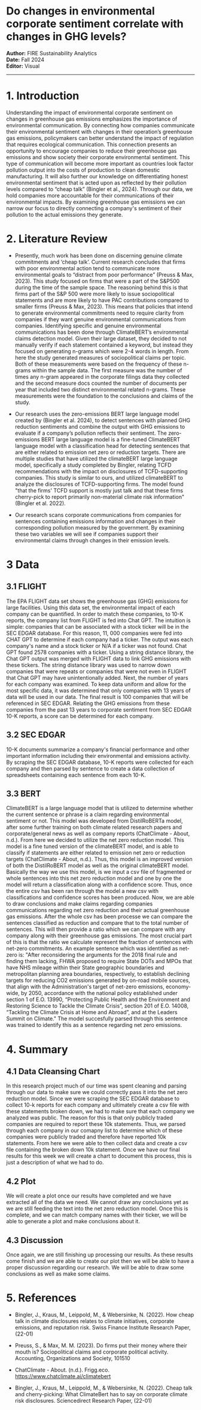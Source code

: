 # Do changes in environmental corporate sentiment correlate with changes in GHG levels?

**Author:** FIRE Sustainability Analytics  
**Date:** Fall 2024  
**Editor:** Visual

---

# 1. Introduction

Understanding the impact of environmental corporate sentiment on changes in greenhouse gas emissions emphasizes the importance of environmental communication. By connecting how companies communicate their environmental sentiment with changes in their operation’s greenhouse gas emissions, policymakers can better understand the impact of regulation that requires ecological communication. This connection presents an opportunity to encourage companies to reduce their greenhouse gas emissions and show society their corporate environmental sentiment. This type of communication will become more important as countries look factor pollution output into the costs of production to clean domestic manufacturing. It will also further our knowledge on differentiating honest environmental sentiment that is acted upon as reflected by their pollution levels compared to “cheap talk” (Bingler et al., 2024). Through our data, we hold companies more accountable for their communications of their environmental impacts. By examining greenhouse gas emissions we can narrow our focus to directly connecting a company's sentiment of their pollution to the actual emissions they generate.

# 2. Literature Review

-   Presently, much work has been done on discerning genuine climate commitments and ‘cheap talk’. Current research concludes that firms with poor environmental action tend to communicate more environmental goals to “distract from poor performance” (Preuss & Max, 2023). This study focused on firms that were a part of the S&P500 during the time of the sample space. The reasoning behind this is that firms part of the S&P 500 were more likely to issue sociopolitical statements and are more likely to have PAC contributions compared to smaller firms (Preuss & Max, 2023). This means that policies that intend to generate environmental commitments need to require clarity from companies if they want genuine environmental communications from companies. Identifying specific and genuine environmental communications has been done through ClimateBERT’s environmental claims detection model. Given their large dataset, they decided to not manually verify if each statement contained a keyword, but instead they focused on generating n-grams which were 2-4 words in length. From here the study generated measures of sociopolitical claims per topic. Both of these measurements were based on the frequency of these n-grams within the sample data. The first measure was the number of times any n-gram appeared in the corporate filings data they collected and the second measure docs counted the number of documents per year that included two distinct environmental related n-grams. These measurements were the foundation to the conclusions and claims of the study. 

-   Our research uses the zero-emissions BERT large language model created by (Bingler et al. 2024), to detect sentences with planned GHG reduction sentiments and combine the output with GHG emissions to evaluate if a company’s pollution reflects their sentiment. The zero-emissions BERT large language model is a fine-tuned ClimateBERT language model with a classification head for detecting sentences that are either related to emission net zero or reduction targets. There are multiple studies that have utilized the climateBERT large language model, specifically a study completed by Bingler, relating TCFD recommendations with the impact on disclosures of TCFD-supporting companies. This study is similar to ours, and utilized climateBERT to analyze the disclosures of TCFD-supporting firms. The model found "that the firms' TCFD support is mostly just talk and that these firms cherry-pick to report primarily non-material climate risk information" (Bingler et al. 2022).

-   Our research scans corporate communications from companies for sentences containing emissions information and changes in their corresponding pollution measured by the government. By examining these two variables we will see if companies support their environmental claims through changes in their emission levels.

# 3 Data

## 3.1 FLIGHT

The EPA FLIGHT data set shows the greenhouse gas (GHG) emissions for large facilities. Using this data set, the environmental impact of each company can be quantified. In order to match these companies, to 10-K reports, the company list from FLIGHT is fed into Chat GPT. The intuition is simple: companies that can be associated with a stock ticker will be in the SEC EDGAR database. For this reason, 11, 000 companies were fed into CHAT GPT to determine if each company had a ticker. The output was each company's name and a stock ticker or N/A if a ticker was not found. Chat GPT found 2578 companies with a ticker. Using a string distance library, the Chat GPT output was merged with FLIGHT data to link GHG emissions with these tickers. The string distance library was used to narrow down companies that were repeats or companies that were not even in FLIGHT that Chat GPT may have unintentionally added. Next, the number of years for each company was examined. To keep data uniform and allow for the most specific data, it was determined that only companies with 13 years of data will be used in our data. The final result is 100 companies that will be referenced in SEC EDGAR. Relating the GHG emissions from these companies from the past 13 years to corporate sentiment from SEC EDGAR 10-K reports, a score can be determined for each company. 

## 3.2 SEC EDGAR

10-K documents summarize a company's financial performance and other important information including their environmental and emissions activity. By scraping the SEC EDGAR database, 10-K reports were collected for each company and then parsed by sentence to create a data collection of spreadsheets containing each sentence from each 10-K.

## 3.3 BERT

ClimateBERT is a large language model that is utilized to determine whether the current sentence or phrase is a claim regarding environmental sentiment or not. This model was developed from DistilRoBERTa model, after some further training on both climate related research papers and corporate/general news as well as company reports (ChatClimate - About, n.d.). From here we decided to utilize the net zero reduction model. This model is a fine tuned version of the climateBERT model, and is able to classify if statements are either related to emission net zero or reduction targets (ChatClimate - About, n.d.). Thus, this model is an improved version of both the DistilRoBERT model as well as the original climateBERT model. Basically the way we use this model, is we input a csv file of fragmented or whole sentences into this net zero reduction model and one by one the model will return a classification along with a confidence score. Thus, once the entire csv has been ran through the model a new csv with classifications and confidence scores has been produced. Now, we are able to draw conclusions and make claims regarding companies communications regarding net zero reduction and their actual greenhouse gas emissions. After the whole csv has been processe we can compare the sentences classified as reduction and compare that to the total number of sentences. This will then provide a ratio which we can compare with any company along with their greenhouse gas emissions. The most crucial part of this is that the ratio we calculate represent the fraction of sentences with net-zero commitments. An example sentence which was identified as net-zero is: "After reconsidering the arguments for the 2018 final rule and finding them lacking, FHWA proposed to require State DOTs and MPOs that have NHS mileage within their State geographic boundaries and metropolitan planning area boundaries, respectively, to establish declining targets for reducing CO2 emissions generated by on-road mobile sources, that align with the Administration's target of net-zero emissions, economy-wide, by 2050, accordance with the national policy established under section 1 of E.O. 13990, “Protecting Public Health and the Environment and Restoring Science to Tackle the Climate Crisis”, section 201 of E.O. 14008, “Tackling the Climate Crisis at Home and Abroad”, and at the Leaders Summit on Climate." The model succesfully parsed through this sentence was trained to identify this as a sentence regarding net zero emissions. 

# 4. Summary

## 4.1 Data Cleansing Chart
In this research project much of our time was spent cleaning and parsing through our data to make sure we could correctly pass it into the net zero reduction model. Since we were scraping the SEC EDGAR database to collect 10-k reports for each company and ultimately create a csv file with these statements broken down, we had to make sure that each company we analyzed was public. The reason for this is that only publicly traded companies are required to report these 10k statements. Thus, we parsed through each company in our comapny list to determine which of these companies were publicly traded and therefore have reported 10k statements. From here we were able to then collect data and create a csv file containing the broken down 10k statement. Once we have our final results for this week we will create a chart to document this process, this is just a description of what we had to do. 

## 4.2 Plot
We will create a plot once our results have completed and we have extracted all of the data we need. We cannot draw any conclusions yet as we are still feeding the text into the net zero reduction model. Once this is complete, and we can match company names with their ticker, we will be able to generate a plot and make conclusions about it. 

## 4.3 Discussion
Once again, we are still finishing up processing our results. As these results come finish and we are able to create our plot then we will be able to have a proper discussion regarding our research. We will be able to draw some conclusions as well as make some claims. 

# 5. References

-   Bingler, J., Kraus, M., Leippold, M., & Webersinke, N. (2022). How cheap talk in climate disclosures relates to climate initiatives, corporate emissions, and reputation risk. Swiss Finance Institute Research Paper, (22-01)

-   Preuss, S., & Max, M. M. (2023). Do firms put their money where their mouth is? Sociopolitical claims and corporate political activity. Accounting, Organizations and Society, 101510

-   ChatClimate - About. (n.d.). Frigg.eco. https://www.chatclimate.ai/climatebert

-   Bingler, J., Kraus, M., Leippold, M., & Webersinke, N. (2022). Cheap talk and cherry-picking: What ClimateBert has to say on corporate climate risk disclosures. Sciencedirect Research Paper, (22-01)

